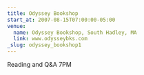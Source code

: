 ```yaml
---
title: Odyssey Bookshop
start_at: 2007-08-15T07:00:00-05:00
venue:
  name: Odyssey Bookshop, South Hadley, MA
  link: www.odysseybks.com
_slug: odyssey_bookshop1
---
```


Reading and Q&A
7PM
